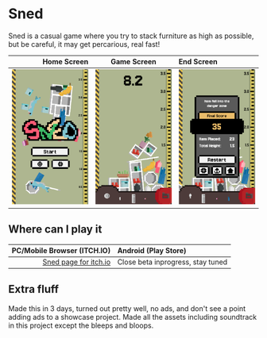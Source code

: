# Sned
Sned is a casual game where you try to stack furniture as high as possible, but be careful, it may get percarious, real fast!

Home Screen                           |	Game Screen	                          | End Screen
-------------------------------------:|:-------------------------------------:|:-------------------------------------
![Home Screen](/Readme/Start.png)     | ![Game Screen](/Readme/Game.png)      | ![End Screen](/Readme/End.png)

## Where can I play it
PC/Mobile Browser (ITCH.IO)                             |	Android (Play Store)
-------------------------------------------------------:|:-------------------------------------------------------
[Sned page for itch.io](https://someone-s.itch.io/sned) |	Close beta inprogress, stay tuned

## Extra fluff
Made this in 3 days, turned out pretty well, no ads, and don't see a point adding ads to a showcase project. Made all the assets including soundtrack in this project except the bleeps and bloops.